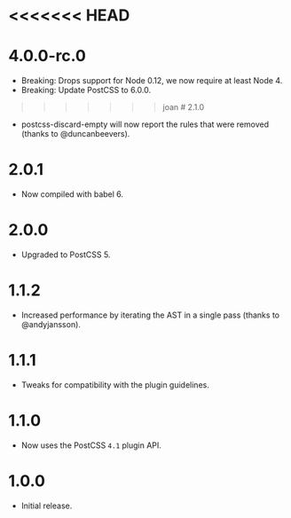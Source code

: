<<<<<<< HEAD
=======
# 4.0.0-rc.0

* Breaking: Drops support for Node 0.12, we now require at least Node 4.
* Breaking: Update PostCSS to 6.0.0.

>>>>>>> joan
# 2.1.0

* postcss-discard-empty will now report the rules that were removed
  (thanks to @duncanbeevers).

# 2.0.1

* Now compiled with babel 6.

# 2.0.0

* Upgraded to PostCSS 5.

# 1.1.2

* Increased performance by iterating the AST in a single pass
  (thanks to @andyjansson).

# 1.1.1

* Tweaks for compatibility with the plugin guidelines.

# 1.1.0

* Now uses the PostCSS `4.1` plugin API.

# 1.0.0

* Initial release.
